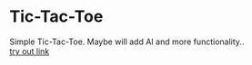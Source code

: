 # Tic-Tac-Toe
Simple Tic-Tac-Toe. Maybe will add AI and more functionality..   
[try out link](https://spookyflame10.github.io/Tic-Tac-Toe/)